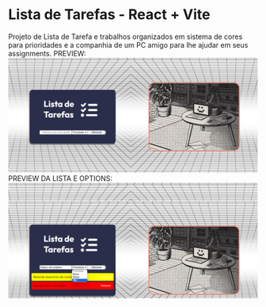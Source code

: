# Lista de Tarefas - React + Vite

Projeto de Lista de Tarefa e trabalhos organizados em sistema de cores para prioridades e a companhia de um PC amigo para lhe ajudar em seus assignments.
PREVIEW: <img src="src/assets/preview1.png">
PREVIEW DA LISTA E OPTIONS: <img src="src/assets/preview2.png">
